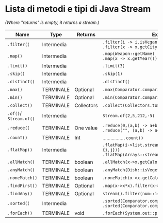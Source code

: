 
# Lista di metodi e tipi di Java Stream
*(Where "returns" is empty, it returns a stream.)*

| Name                   | Type       | Returns    | Example                                                                                                |
| ---------------------- | ---------- | ---------- | ------------------------------------------------------------------------------------------------------ |
| `.filter()`            | Intermedia |            | `.filter(i -> i.isVegan())`<br>`.filter(x -> x.getCity == "Rome")`                                     |
| `.map()`               | Intermedia |            | `.map(Weapon::getName)`<br>`.map(x -> x.getYear())`                                                    |
| `.limit()`             | Intermedia |            | `.limit(3)`                                                                                            |
| `.skip()`              | Intermedia |            | `.skip(1)`                                                                                             |
| `.distinct()`          | Intermedia |            | `.distinct()`                                                                                          |
| `.max()`               | TERMINALE  | Optional   | `.max(Comparator.comparing(Persona::getEta)`                                                           |
| `.min()`               | TERMINALE  | Optional   | `.min(Comparator.comparing(Transaction::getValue)`                                                     |
| `.collect()`           | TERMINALE  | Collectors | `.collect(Collectors.toList());`                                                                       |
| `.of()`/ `Stream.of()` | Intermedia |            | `Stream.of(2,5,212,-5)`                                                                                |
| `.reduce()`            | TERMINALE  | One value  | `.reduce(0,(a,b) -> a+b);`<br>`.reduce("", (a,b) -> a+b);`                                             |
| `.count()`             | TERMINALE  | Int        | ................`.count()`                                                                             |
| `.flatMap()`           | Intermedia |            | `.flatMap(i->list.stream().map(j->new int[]{i,j}))`<br>`.flatMap(Arrays::stream)`                      |
| `.allMatch()`          | TERMINALE  | boolean    | `.allMatch(x->x.getCalories < 1000);`                                                                  |
| `.anyMatch()`          | TERMINALE  | boolean    | `.anyMatch(Dish::isVegetarian);`                                                                       |
| `.noneMatch()`         | TERMINALE  | boolean    | `.noneMatch(x->x.getCalories>1000);`                                                                   |
| `.findFirst()`         | TERMINALE  | Optional   | `.map(x->x*x).filter(x->x%3 ==0).findFirst()`                                                          |
| `.findAny()`           | TERMINALE  | Optional   | `stream().filter(num::isPositive).findAny()`                                                           |
| `.sorted()`            | Intermedia |            | `.sorted(Comparator.comparing(Dish::getCalories))`<br>`.sorted(Comparator.comparing(Document::getID))` |
| `.forEach()`           | TERMINALE  | void       | `.forEach(System.out::println)`                                                                        |

